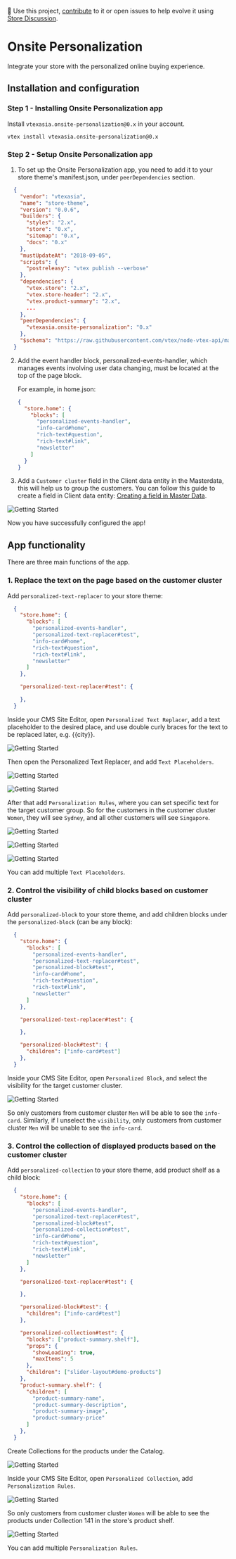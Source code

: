 📢 Use this project, [contribute](https://github.com/vtex-apps/adobe-launch-pixel) to it or open issues to help evolve it using [Store Discussion](https://github.com/vtex-apps/store-discussion).

# Onsite Personalization

Integrate your store with the personalized online buying experience.

## Installation and configuration

### Step 1 - Installing Onsite Personalization app
Install `vtexasia.onsite-personalization@0.x` in your account.

    
    vtex install vtexasia.onsite-personalization@0.x
    

### Step 2 - Setup Onsite Personalization app
1. To set up the Onsite Personalization app, you need to add it to your store theme's manifest.json, under `peerDependencies` section.

```json
  {
    "vendor": "vtexasia",
    "name": "store-theme",
    "version": "0.0.6",
    "builders": {
      "styles": "2.x",
      "store": "0.x",
      "sitemap": "0.x",
      "docs": "0.x"
    },
    "mustUpdateAt": "2018-09-05",
    "scripts": {
      "postreleasy": "vtex publish --verbose"
    },
    "dependencies": {
      "vtex.store": "2.x",
      "vtex.store-header": "2.x",
      "vtex.product-summary": "2.x",
      ...
    },
    "peerDependencies": {
      "vtexasia.onsite-personalization": "0.x"
    },
    "$schema": "https://raw.githubusercontent.com/vtex/node-vtex-api/master/gen/manifest.schema"
  }
```

2. Add the event handler block, personalized-events-handler, which manages events involving user data changing, must be located at the top of the page block.

    For example, in home.json:

    ```json
    {
      "store.home": {
        "blocks": [
          "personalized-events-handler",
          "info-card#home",
          "rich-text#question",
          "rich-text#link",
          "newsletter"
        ]
      }
    }
    ```

3. Add a `Customer cluster` field in the Client data entity in the Masterdata, this will help us to group the customers. You can follow this guide to create a    field in Client data entity: [Creating a field in Master Data](https://help.vtex.com/tutorial/how-can-i-create-field-in-master-data).

  ![Getting Started](ss1.png)

Now you have successfully configured the app! 



## App functionality

There are three main functions of the app.

### 1. Replace the text on the page based on the customer cluster

Add `personalized-text-replacer` to your store theme:

```json
  {
    "store.home": {
      "blocks": [
        "personalized-events-handler",
        "personalized-text-replacer#test",
        "info-card#home",
        "rich-text#question",
        "rich-text#link",
        "newsletter"
      ]
    },

    "personalized-text-replacer#test": {

    },
  }
```

Inside your CMS Site Editor, open `Personalized Text Replacer`, add a text placeholder to the desired place, and use double curly braces for the text to be replaced later, e.g. {{city}}.

![Getting Started](ss2.png)

Then open the Personalized Text Replacer, and add `Text Placeholders`.

![Getting Started](ss3.png)

![Getting Started](ss4.png)

After that add `Personalization Rules`, where you can set specific text for the target customer group. So for the customers in the customer cluster `Women`, they will see `Sydney`, and all other customers will see `Singapore`.

![Getting Started](ss5.png)

![Getting Started](ss6.png)

![Getting Started](ss7.png)

You can add multiple `Text Placeholders`.

### 2. Control the visibility of child blocks based on customer cluster

Add `personalized-block` to your store theme, and add children blocks under the `personalized-block` (can be any block):

```json
  {
    "store.home": {
      "blocks": [
        "personalized-events-handler",
        "personalized-text-replacer#test",
        "personalized-block#test",
        "info-card#home",
        "rich-text#question",
        "rich-text#link",
        "newsletter"
      ]
    },

    "personalized-text-replacer#test": {

    },

    "personalized-block#test": {
      "children": ["info-card#test"]
    },
  }
```

Inside your CMS Site Editor, open `Personalized Block`, and select the visibility for the target customer cluster.

![Getting Started](ss8.png)

So only customers from customer cluster `Men` will be able to see the `info-card`. Similarly, if I unselect the `visibility`, only customers from customer cluster `Men` will be unable to see the `info-card`.


### 3. Control the collection of displayed products based on the customer cluster

Add `personalized-collection` to your store theme, add product shelf as a child block:

```json
  {
    "store.home": {
      "blocks": [
        "personalized-events-handler",
        "personalized-text-replacer#test",
        "personalized-block#test",
        "personalized-collection#test",
        "info-card#home",
        "rich-text#question",
        "rich-text#link",
        "newsletter"
      ]
    },

    "personalized-text-replacer#test": {

    },

    "personalized-block#test": {
      "children": ["info-card#test"]
    },

    "personalized-collection#test": {
      "blocks": ["product-summary.shelf"],
      "props": {
        "showLoading": true,
        "maxItems": 5
      },
      "children": ["slider-layout#demo-products"]
    },
    "product-summary.shelf": {
      "children": [
        "product-summary-name",
        "product-summary-description",
        "product-summary-image",
        "product-summary-price"
      ]
    },
  }
```

Create Collections for the products under the Catalog.

![Getting Started](ss9.png)

Inside your CMS Site Editor, open `Personalized Collection`, add `Personalization Rules`.

![Getting Started](ss10.png)

So only customers from customer cluster `Women` will be able to see the products under Collection 141 in the store's product shelf.

![Getting Started](ss11.png)

You can add multiple `Personalization Rules`.
